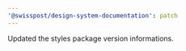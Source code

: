 ```yaml
---
'@swisspost/design-system-documentation': patch
---
```


Updated the styles package version informations.
